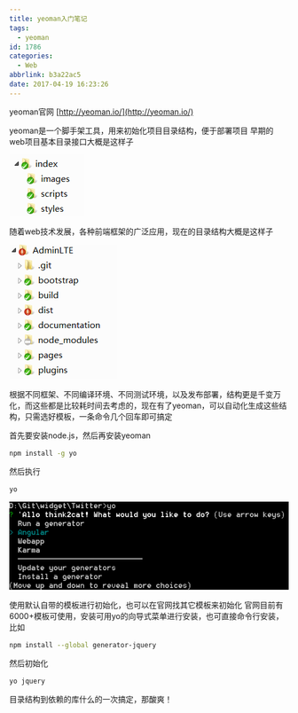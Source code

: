 ```yaml
---
title: yeoman入门笔记
tags:
  - yeoman
id: 1786
categories:
  - Web
abbrlink: b3a22ac5
date: 2017-04-19 16:23:26
---
```

yeoman官网 [http://yeoman.io/](http://yeoman.io/)

yeoman是一个脚手架工具，用来初始化项目目录结构，便于部署项目
早期的web项目基本目录接口大概是这样子

![](/images/2017/04/yeoman_1.png)

随着web技术发展，各种前端框架的广泛应用，现在的目录结构大概是这样子

![](/images/2017/04/yeoman_2.png)

根据不同框架、不同编译环境、不同测试环境，以及发布部署，结构更是千变万化，而这些都是比较耗时间去考虑的，现在有了yeoman，可以自动化生成这些结构，只需选好模板，一条命令几个回车即可搞定
<!--more-->
首先要安装node.js，然后再安装yeoman
```sh
npm install -g yo
```
然后执行
```sh
yo
```

![yeoman](/images/2017/04/yeoman_3.png)

使用默认自带的模板进行初始化，也可以在官网找其它模板来初始化
官网目前有6000+模板可使用，安装可用yo的向导式菜单进行安装，也可直接命令行安装，比如
```sh
npm install --global generator-jquery
```
然后初始化
```sh
yo jquery
```
目录结构到依赖的库什么的一次搞定，那酸爽！